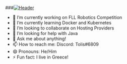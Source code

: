 ###[![Header](https://raw.githubusercontent.com/MartinHeinz/<OWNER>/<OWNER>/readme_header.png "Header")](https://some-url.dev/)


- 🔭 I’m currently working on FLL Robotics Competition
- 🌱 I’m currently learning Docker and Kubernetes
- 👯 I’m looking to collaborate on Hosting Providers
- 🤔 I’m looking for help with Java
- 💬 Ask me about anything!
- 📫 How to reach me: Discord: Tolis#6809
- 😄 Pronouns: He/Him
- ⚡ Fun fact: I live in Greece!

